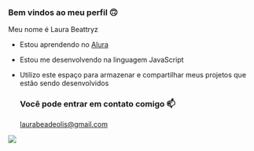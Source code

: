 ### Bem vindos ao meu perfil 🙃

Meu nome é Laura Beattryz

- Estou aprendendo no [Alura](https://www.alura.com.br)
- Estou me desenvolvendo na linguagem JavaScript
- Utilizo este espaço para armazenar e compartilhar meus projetos que estão sendo desenvolvidos

  ### Você pode entrar em contato comigo 📫

  laurabeadeolis@gmail.com


![](https://media1.tenor.com/m/8ctGtM0JDmUAAAAC/marvel-avengers.gif)

